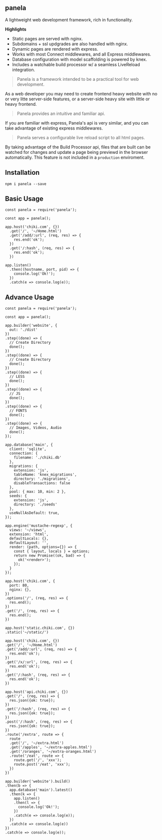 ## panela

A lightweight web development framework, rich in functionality.

**Highlights**

- Static pages are served with nginx.
- Subdomains + ssl updgrades are also handled with nginx.
- Dynamic pages are rendered with express.
- Works with most Connect middlewares, and all Express middlewares.
- Database configuration with model scaffolding is powered by knex.
- Includes a watchable build processor w/ a seamless LiveReload integration.

> Panela is a framework intended to be a practical tool for web development. 

As a web developer you may need to create frontend heavy website with no or very litte server-side features, or a server-side heavy site with little or heavy frontend. 

> Panela provides an intuitive and familiar api.

If you are familiar with express, Panela's api is very similar, and you can take advantage of existing express middlewares.

> Panela serves a configurable live reload script to all html pages.

By taking advantage of the Build Processor api, files that are built can be watched for changes and update a page being previewd in the browser automatically.
This feature is not included in a `production` enviroment.

## Installation

`npm i panela --save`

## Basic Usage

```
const panela = require('panela');

const app = panela();

app.host('chiki.com', {})
  .get('/', '~/Home.html')
  .get('/add/:url', (req, res) => {
    res.end('ok');
  })
  .get('/:hash', (req, res) => {
    res.end('ok');
  })

app.listen()
  .then((hostname, port, pid) => {
    console.log('Ok!');
  })
  .catch(e => console.log(e));

```

## Advance Usage

```
const panela = require('panela');

const app = panela();

app.builder('website', {
  out: './dist'
})
.step((done) => {
  // Create Directory
  done();
})
.step((done) => {
  // Create Directory
  done();
})
.step((done) => {
  // LESS
  done();
})
.step((done) => {
  // JS
  done();
})
.step((done) => {
  // FONTS
  done();
})
.step((done) => {
  // Images, Videos, Audio
  done();
});

app.database('main', {
  client: 'sqlite',
  connection: {
    filename: './chiki.db'
  },
  migrations: {
    extension: 'js',
    tableName: 'knex_migrations',
    directory: './migrations',
    disableTransactions: false
  },
  pool: { max: 10, min: 2 },
  seeds: {
    extension: 'js',
    directory: './seeds'
  },
  useNullAsDefault: true,
});

app.engine('mustache-regexp', {
  views: '~/views',
  extension: 'html',
  defaultLocals: {},
  defaultLayout: '',
  render: (path, options={}) => {
    const { layout, locals } = options;
    return new Promise((ok, bad) => {
      ok('<render>');
    });
  }
});

app.host('chiki.com', {
  port: 80,
  nginx: {},
})
.options('/', (req, res) => {
  res.end();
})
.get('/', (req, res) => {
  res.end();
})

app.host('static.chiki.com', {})
.static('~/static/')

app.host('chiki.com', {})
.get('/', '~/Home.html')
.get('/add/:url', (req, res) => {
  res.end('ok');
})
.get('/x/:url', (req, res) => {
  res.end('ok');
})
.get('/:hash', (req, res) => {
  res.end('ok');
})

app.host('api.chiki.com', {})
.get('/', (req, res) => {
  res.json({ok: true});
})
.get('/:hash', (req, res) => {
  res.json({ok: true});
})
.post('/:hash', (req, res) => {
  res.json({ok: true});
})
.route('/extra', route => {
  route
  .get('/', '~/extra.html')
  .get('/apples', '~/extra-apples.html')
  .get('/oranges', '~/extra-oranges.html')
  .route('/eat', route => {
    route.get('/', 'xxx');
    route.post('/eat', 'xxx');
  })
})

app.builder('website').build()
.then(b => {
  app.database('main').latest()
  .then(k => {
    app.listen()
    .then(l => {
      console.log('Ok!');
    })
    .catch(e => console.log(e));
  })
  .catch(e => console.log(e))
})
.catch(e => console.log(e));

```